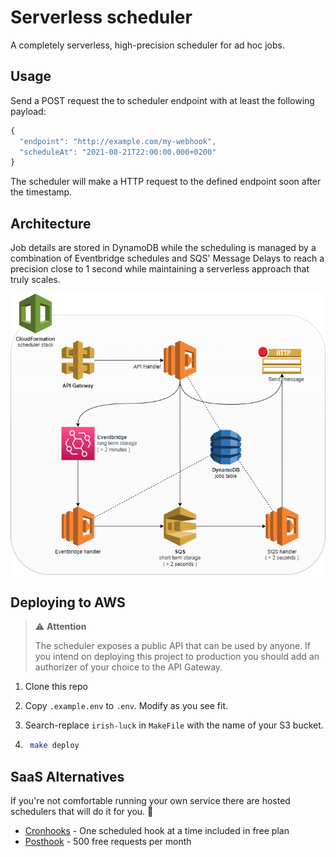 # Serverless scheduler

A completely serverless, high-precision scheduler for ad hoc jobs.

## Usage

Send a POST request the to scheduler endpoint with at least the following payload:

```js
{
  "endpoint": "http://example.com/my-webhook",
  "scheduleAt": "2021-08-21T22:00:00.000+0200"
}
```

The scheduler will make a HTTP request to the defined endpoint soon after the timestamp.

## Architecture

Job details are stored in DynamoDB while the scheduling is managed by a combination of Eventbridge schedules and SQS' Message Delays to reach a precision close to 1 second while maintaining a serverless approach that truly scales.

![Service diagram](./architecture.png)

## Deploying to AWS

> ⚠ **Attention**
>
> The scheduler exposes a public API that can be used by anyone. If you intend on deploying this project to production you should add an authorizer of your choice to the API Gateway.

1. Clone this repo

1. Copy `.example.env` to `.env`. Modify as you see fit.

1. Search-replace `irish-luck` in `MakeFile` with the name of your S3 bucket.

1. ```bash
    make deploy
    ```

## SaaS Alternatives

If you're not comfortable running your own service there are hosted schedulers that will do it for you. 💸

* [Cronhooks](https://cronhooks.io/) - One scheduled hook at a time included in free plan
* [Posthook](https://posthook.io/) - 500 free requests per month
